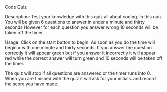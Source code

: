 Code Quiz

Description:
Test your knowledge with this quiz all about coding.
In this quiz You will be given 6 questions to answer in under a minute and thirty seconds However for each question you answer wrong 10 seconds will be taken off the timer.  

Usage:
Click on the start button to begin.  As soon as you do the time will begin = with one minute and thirty seconds.  If you answer the question correctly it will appear green but if you answer it incorrectly it will appear red while the correct answer will turn green and 10 seconds will be taken off the timer. 

The quiz will stop if all questions are answered or the timer runs into 0.  When you are finished with the quiz it will ask for your initials. and record the score you have made.